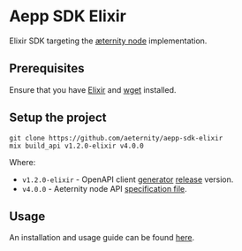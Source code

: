 # Aepp SDK Elixir

Elixir SDK targeting the [æternity node](https://github.com/aeternity/aeternity) implementation.

## Prerequisites
Ensure that you have [Elixir](https://elixir-lang.org/install.html) and [wget](https://www.gnu.org/software/wget/) installed.

## Setup the project

```
git clone https://github.com/aeternity/aepp-sdk-elixir
mix build_api v1.2.0-elixir v4.0.0
```
Where:
 - `v1.2.0-elixir` - OpenAPI client [generator](https://github.com/aeternity/openapi-generator/tree/elixir-adjustment#openapi-generator) [release](https://github.com/aeternity/openapi-generator/releases) version.
 - `v4.0.0` - Aeternity node API [specification file](https://github.com/aeternity/aeternity/blob/v4.0.0/config/swagger.yaml).

## Usage
An installation and usage guide can be found [here](https://github.com/aeternity/aepp-sdk-elixir/tree/master/examples/usage.md).
